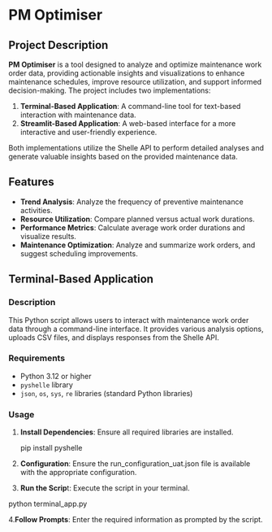 # PM Optimiser

## Project Description

**PM Optimiser** is a tool designed to analyze and optimize maintenance work order data, providing actionable insights and visualizations to enhance maintenance schedules, improve resource utilization, and support informed decision-making. The project includes two implementations:

1. **Terminal-Based Application**: A command-line tool for text-based interaction with maintenance data.
2. **Streamlit-Based Application**: A web-based interface for a more interactive and user-friendly experience.

Both implementations utilize the Shelle API to perform detailed analyses and generate valuable insights based on the provided maintenance data.

## Features

- **Trend Analysis**: Analyze the frequency of preventive maintenance activities.
- **Resource Utilization**: Compare planned versus actual work durations.
- **Performance Metrics**: Calculate average work order durations and visualize results.
- **Maintenance Optimization**: Analyze and summarize work orders, and suggest scheduling improvements.

## Terminal-Based Application

### Description

This Python script allows users to interact with maintenance work order data through a command-line interface. It provides various analysis options, uploads CSV files, and displays responses from the Shelle API.

### Requirements

- Python 3.12 or higher
- `pyshelle` library
- `json`, `os`, `sys`, `re` libraries (standard Python libraries)

### Usage

1. **Install Dependencies**: Ensure all required libraries are installed.

   pip install pyshelle
2. **Configuration**: Ensure the run_configuration_uat.json file is available with the appropriate configuration.
3. **Run the Scrip**t: Execute the script in your terminal.

python terminal_app.py

4.**Follow Prompts**: Enter the required information as prompted by the script.
